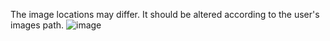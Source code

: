The image locations may differ. It should be altered according to the user's images path.
![image](https://user-images.githubusercontent.com/102378093/161993103-acc69e06-7fb6-4fef-9240-5f6673f59f13.png)
